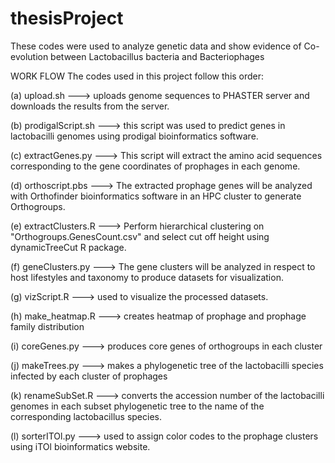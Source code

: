 # thesisProject
These codes were used to analyze genetic data and show evidence of Co-evolution between Lactobacillus bacteria and Bacteriophages

WORK FLOW
The codes used in this project follow this order:

(a) upload.sh ---> uploads genome sequences to PHASTER server and downloads the results from the server.

(b) prodigalScript.sh ---> this script was used to predict genes in lactobacilli genomes using prodigal bioinformatics software. 

(c) extractGenes.py --->  This script will extract the amino acid sequences corresponding to the gene coordinates of prophages in each genome. 

(d) orthoscript.pbs ---> The extracted prophage genes will be analyzed with Orthofinder bioinformatics software in an HPC cluster to generate Orthogroups. 

(e) extractClusters.R ---> Perform hierarchical clustering on "Orthogroups.GenesCount.csv" and select cut off height using dynamicTreeCut R package.

(f) geneClusters.py ---> The gene clusters will be analyzed in respect to host lifestyles and taxonomy to produce datasets for visualization.

(g) vizScript.R ---> used to visualize the processed datasets. 

(h) make_heatmap.R ---> creates heatmap of prophage and prophage family distribution

(i) coreGenes.py ---> produces core genes of orthogroups in each cluster

(j) makeTrees.py ---> makes a phylogenetic tree of the lactobacilli species infected by each cluster of prophages

(k) renameSubSet.R ---> converts the accession number of the lactobacilli genomes in each subset phylogenetic tree to the name of the corresponding lactobacillus species. 

(l) sorterITOl.py ---> used to assign color codes to the prophage clusters using iTOl bioinformatics website.



